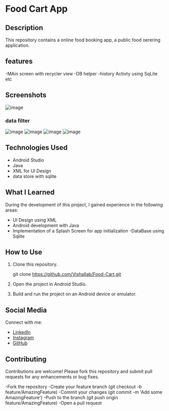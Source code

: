 # Food Cart App

## Description
This repository contains a online food booking app, a public food oerering application. 

## features
-MAin screen with recycler view 
-DB helper
-history Activty using SqLite
etc

## Screenshots
![image](https://github.com/Vishallab/Food-Cart/assets/74778363/e95ca262-418a-49c6-8832-1a5200f3b278)

### data filter 
![image](https://github.com/Vishallab/Food-Cart/assets/74778363/dc5cc7ec-2518-4f7b-af84-38c7dab28f39)
![image](https://github.com/Vishallab/Food-Cart/assets/74778363/9054f5f1-68df-4e1e-bf38-0df3f83bd366)
![image](https://github.com/Vishallab/Food-Cart/assets/74778363/8365cf3f-bde1-417d-91da-d01aa2567515)
![image](https://github.com/Vishallab/Food-Cart/assets/74778363/bdeb38e2-f9af-4307-92c6-0321ded8dd38)




## Technologies Used
- Android Studio
- Java
- XML for UI Design
- data store with sqlite


## What I Learned
During the development of this project, I gained experience in the following areas:
- UI Design using XML
- Android development with Java
- Implementation of a Splash Screen for app initialization
-DataBase using Sqlite
## How to Use
1. Clone this repository.
   
   git clone https://github.com/Vishallab/Food-Cart.git

3. Open the project in Android Studio.
4. Build and run the project on an Android device or emulator.

## Social Media
Connect with me:
- [LinkedIn](https://www.linkedin.com/in/vishalmishra01)
- [Instagram](https://www.instagram.com/ig_viishal)
- [GitHub](https://www.github.com/Vishallab)

## Contributing
Contributions are welcome! Please fork this repository and submit pull requests for any enhancements or bug fixes.

-Fork the repository
-Create your feature branch (git checkout -b feature/AmazingFeature)
-Commit your changes (git commit -m 'Add some AmazingFeature')
-Push to the branch (git push origin feature/AmazingFeature)
-Open a pull request

